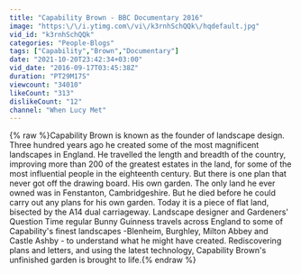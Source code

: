 ```yaml
---
title: "Capability Brown - BBC Documentary 2016"
image: "https:\/\/i.ytimg.com\/vi\/k3rnhSchQQk\/hqdefault.jpg"
vid_id: "k3rnhSchQQk"
categories: "People-Blogs"
tags: ["Capability","Brown","Documentary"]
date: "2021-10-20T23:42:34+03:00"
vid_date: "2016-09-17T03:45:38Z"
duration: "PT29M17S"
viewcount: "34010"
likeCount: "313"
dislikeCount: "12"
channel: "When Lucy Met"
---
```

{% raw %}Capability Brown is known as the founder of landscape design. Three hundred years ago he created some of the most magnificent landscapes in England. He travelled the length and breadth of the country, improving more than 200 of the greatest estates in the land, for some of the most influential people in the eighteenth century. But there is one plan that never got off the drawing board. His own garden. The only land he ever owned was in Fenstanton, Cambridgeshire. But he died before he could carry out any plans for his own garden. Today it is a piece of flat land, bisected by the A14 dual carriageway. Landscape designer and Gardeners' Question Time regular Bunny Guinness travels across England to some of Capability's finest landscapes -Blenheim, Burghley, Milton Abbey and Castle Ashby - to understand what he might have created. Rediscovering plans and letters, and using the latest technology, Capability Brown's unfinished garden is brought to life.{% endraw %}
